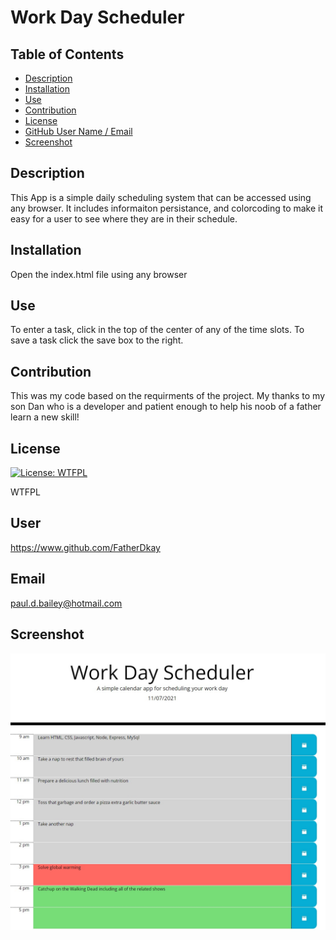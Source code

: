 # Work Day Scheduler
## Table of Contents
* [Description](#description)
* [Installation](#installation)
* [Use](#use)
* [Contribution](#contribution)
* [License](#license)
* [GitHub User Name / Email](#user)
* [Screenshot](#screenshot)
## Description
This App is a simple daily scheduling system that can be accessed using any browser.  It includes informaiton persistance, and colorcoding to make it easy for a user to see where they are in their schedule.

## Installation
Open the index.html file using any browser

## Use
To enter a task, click in the top of the center of any of the time slots.  To save a task click the save box to the right.

## Contribution
This was my code based on the requirments of the project.  My thanks to my son Dan who is a developer and patient enough to help his noob of a father learn a new skill!

## License
[![License: WTFPL](https://img.shields.io/badge/License-WTFPL-brightgreen.svg)](http://www.wtfpl.net/about/)

WTFPL

## User
https://www.github.com/FatherDkay

## Email
paul.d.bailey@hotmail.com

## Screenshot
![ScreenShot](/assets/WorkdayScreenShot.jpg "Screen Shot of Employee Tracker")
